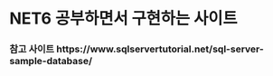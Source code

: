 <h1>NET6  공부하면서 구현하는 사이트</h1>

<h3>참고 사이트 https://www.sqlservertutorial.net/sql-server-sample-database/
</h3>